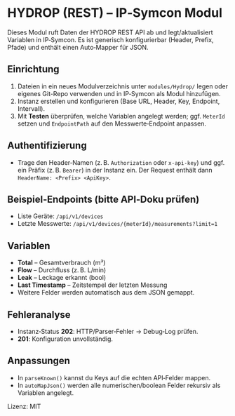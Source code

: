 # HYDROP (REST) – IP‑Symcon Modul

Dieses Modul ruft Daten der HYDROP REST API ab und legt/aktualisiert Variablen in IP‑Symcon. Es ist generisch konfigurierbar (Header, Prefix, Pfade) und enthält einen Auto‑Mapper für JSON.

## Einrichtung
1. Dateien in ein neues Modulverzeichnis unter `modules/Hydrop/` legen oder eigenes Git-Repo verwenden und in IP‑Symcon als Modul hinzufügen.
2. Instanz erstellen und konfigurieren (Base URL, Header, Key, Endpoint, Intervall).
3. Mit **Testen** überprüfen, welche Variablen angelegt werden; ggf. `MeterId` setzen und `EndpointPath` auf den Messwerte‑Endpoint anpassen.

## Authentifizierung
- Trage den Header‑Namen (z. B. `Authorization` oder `x-api-key`) und ggf. ein Präfix (z. B. `Bearer`) in der Instanz ein. Der Request enthält dann `HeaderName: <Prefix> <ApiKey>`.

## Beispiel‑Endpoints (bitte API‑Doku prüfen)
- Liste Geräte: `/api/v1/devices`
- Letzte Messwerte: `/api/v1/devices/{meterId}/measurements?limit=1`

## Variablen
- **Total** – Gesamtverbrauch (m³)
- **Flow** – Durchfluss (z. B. L/min)
- **Leak** – Leckage erkannt (bool)
- **Last Timestamp** – Zeitstempel der letzten Messung
- Weitere Felder werden automatisch aus dem JSON gemappt.

## Fehleranalyse
- Instanz‑Status **202**: HTTP/Parser‑Fehler → Debug‑Log prüfen.
- **201**: Konfiguration unvollständig.

## Anpassungen
- In `parseKnown()` kannst du Keys auf die echten API‑Felder mappen.
- In `autoMapJson()` werden alle numerischen/boolean Felder rekursiv als Variablen angelegt.

Lizenz: MIT
